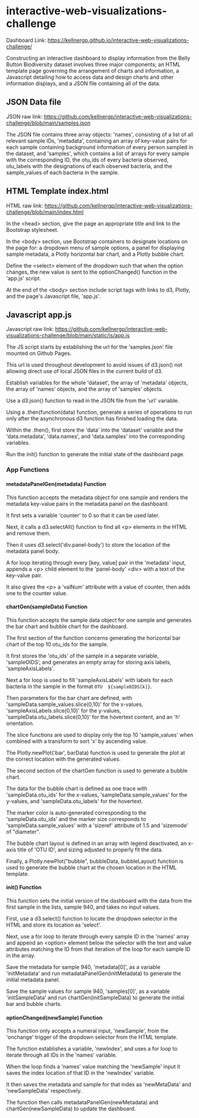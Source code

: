 # interactive-web-visualizations-challenge

Dashboard Link: https://kellnergp.github.io/interactive-web-visualizations-challenge/

Constructing an interactive dashboard to display information from the Belly Button Biodiversity dataset involves three major components; an HTML template page governing the arrangement of charts and information, a Javascript detailing how to access data and design charts and other information displays, and a JSON file containing all of the data.

## JSON Data file

JSON raw link: https://github.com/kellnergp/interactive-web-visualizations-challenge/blob/main/samples.json

The JSON file contains three array objects: 'names', consisting of a list of all relevant sample IDs, 'metadata', containing an array of key-value pairs for each sample containing background information of every person sampled in the dataset, and 'samples', which contains a list of arrays for every sample with the corresponding ID, the otu_ids of every bacteria observed, otu_labels with the designations of each observed bacteria, and the sample_values of each bacteria in the sample.

## HTML Template index.html

HTML raw link: https://github.com/kellnergp/interactive-web-visualizations-challenge/blob/main/index.html

In the \<head> section, give the page an appropriate title and link to the Bootstrap stylesheet.

In the \<body> section, use Bootstrap containers to designate locations on the page for: a dropdown menu of sample options, a panel for displaying sample metadata, a Plotly horizontal bar chart, and a Plotly bubble chart.

Define the \<select> element of the dropdown such that when the option changes, the new value is sent to the optionChanged() function in the 'app.js' script.

At the end of the \<body> section include script tags with links to d3, Plotly, and the page's Javascript file, 'app.js'.

## Javascript app.js

Javascript raw link: https://github.com/kellnergp/interactive-web-visualizations-challenge/blob/main/static/js/app.js

The JS script starts by establishing the url for the 'samples.json' file mounted on Github Pages.

This url is used throughout development to avoid issues of d3.json() not allowing direct use of local JSON files in the current build of d3.  

Establish variables for the whole 'dataset', the array of 'metadata' objects, the array of 'names' objects, and the array of 'samples' objects.

Use a d3.json() function to read in the JSON file from the 'url' variable.

Using a .then(function(data) function, generate a series of operations to run only after the asynchronous d3 function has finished loading the data.

Within the .then(), first store the 'data' into the 'dataset' variable and the 'data.metadata', 'data.names', and 'data.samples' into the corresponding variables. 

Run the init() function to generate the initial state of the dashboard page.

### App Functions

#### metadataPanelGen(metadata) Function

This function accepts the metadata object for one sample and renders the metadata key-value pairs in the metadata panel on the dashboard.

It first sets a variable 'counter' to 0 so that it can be used later.

Next, it calls a d3.selectAll() function to find all \<p> elements in the HTML and remove them.

Then it uses d3.select('div.panel-body') to store the location of the metadata panel body.

A for loop iterating through every \[key, value] pair in the 'metadata' input, appends a \<p> child element to the 'panel-body' \<div> with a text of the key-value pair.  

It also gives the \<p> a 'valNum' attribute with a value of counter, then adds one to the counter value.

#### chartGen(sampleData) Function

This function accepts the sample data object for one sample and generates the bar chart and bubble chart for the dashboard.

The first section of the function concerns generating the horizontal bar chart of the top 10 otu_ids for the sample.

It first stores the 'otu_ids' of the sample in a separate variable, 'sampleOIDS', and generates an empty array for storing axis labels, 'sampleAxisLabels'.

Next a for loop is used to fill 'sampleAxisLabels' with labels for each bacteria in the sample in the format `OTU  ${sampleOIDS[k]}`.

Then parameters for the bar chart are defined, with 'sampleData.sample_values.slice(0,10)' for the x-values, 'sampleAxisLabels.slice(0,10)' for the y-values,
'sampleData.otu_labels.slice(0,10)' for the hovertext content, and an 'h' orientation.

The slice functions are used to display only the top 10 'sample_values' when combined with a transform to sort 'x' by ascending value.

The Plotly.newPlot('bar', barData) function is used to generate the plot at the correct location with the generated values.

The second section of the chartGen function is used to generate a bubble chart.

The data for the bubble chart is defined as one trace with 'sampleData.otu_ids' for the x-values, 'sampleData.sample_values' for the y-values, and 'sampleData.otu_labels'
for the hovertext.

The marker color is auto-generated corresponding to the 'sampleData.otu_ids' and the marker size corresponds to 'sampleData.sample_values' with a 'sizeref' attribute of 1.5 and 
'sizemode' of "diameter".

The bubble chart layout is defined in an array with legend deactivated, an x-axis title of 'OTU ID', and sizing adjusted to properly fit the data.

Finally, a Plotly.newPlot("bubble", bubbleData, bubbleLayout) function is used to generate the bubble chart at the chosen location in the HTML template.

#### init() Function

This function sets the initial version of the dashboard with the data from the first sample in the lists, sample 940, and takes no input values.

First, use a d3.select() function to locate the dropdown selector in the HTML and store its location as 'select'.

Next, use a for loop to iterate through every sample ID in the 'names' array and append an \<option> element below the selector with the text and value attributes matching the 
ID from that iteration of the loop for each sample ID in the array.

Save the metadata for sample 940, 'metadata\[0]', as a variable 'initMetadata' and run metadataPanelGen(initMetadata) to generate the initial metadata panel.

Save the sample values for sample 940, 'samples\[0]', as a variable 'initSampleData' and run chartGen(initSampleData) to generate the initial bar and bubble charts.

#### optionChanged(newSample) Function

This function only accepts a numeral input, 'newSample', from the 'onchange' trigger of the dropdown selector from the HTML template.

The function establishes a variable, 'newIndex', and uses a for loop to iterate through all IDs in the 'names' variable.

When the loop finds a 'names' value matching the 'newSample' input it saves the index location of that ID in the 'newIndex' variable.

It then saves the metadata and sample for that index as 'newMetaData' and 'newSampleData' respectively.

The function then calls metadataPanelGen(newMetadata) and chartGen(newSampleData) to update the dashboard.
